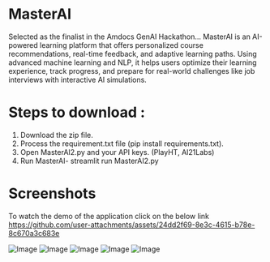# MasterAI
Selected as the finalist in the Amdocs GenAI Hackathon...
MasterAI is an AI-powered learning platform that offers personalized course recommendations,  real-time feedback, and adaptive learning paths. Using advanced machine learning and NLP,  it helps users optimize their learning experience, track progress,  and prepare for real-world challenges like job interviews with interactive AI simulations.
# Steps to download :
1. Download the zip file.
2. Process the requirement.txt file (pip install requirements.txt).
3. Open MasterAI2.py and your API keys. (PlayHT, AI21Labs)
4. Run MasterAI- streamlit run MasterAI2.py

# Screenshots

To watch the demo of the application click on the below link
https://github.com/user-attachments/assets/24dd2f69-8e3c-4615-b78e-8c670a3c683e

![Image](https://github.com/user-attachments/assets/7d68f050-2d67-437e-89d3-b1f2035c9092)
![Image](https://github.com/user-attachments/assets/6f0493d1-8feb-4ea3-bf30-c84e4a6b57dc)
![Image](https://github.com/user-attachments/assets/038e1d86-dfaf-409d-8386-15d50d71ce16)
![Image](https://github.com/user-attachments/assets/e84a1b67-1272-4ec0-a9ae-bcaacf901c20)
![Image](https://github.com/user-attachments/assets/3a1ca8a1-e0d3-4151-84ec-f3e43d6e19a7)
